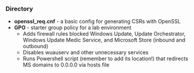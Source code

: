 ### Directory

- **openssl_req.cnf** - a basic config for generating CSRs with OpenSSL
- **GPO** - starter group policy for a lab environment
  - Adds firewall rules blocked Windows Update, Update Orchestrator, Windows Update Medic Service, and Microsoft Store (inbound and outbound)
  - Disables wuauserv and other unnecessary services
  - Runs Powershell script (remember to add its location!) that redirects MS domains to 0.0.0.0 via hosts file
